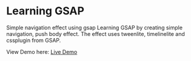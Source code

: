 # Learning GSAP

Simple navigation effect using gsap
Learning GSAP by creating simple navigation, push body effect. The effect uses tweenlite, timelinelite and cssplugin from GSAP.

View Demo here: [Live Demo](https://johngicharu.github.io/learning_gsap/)
